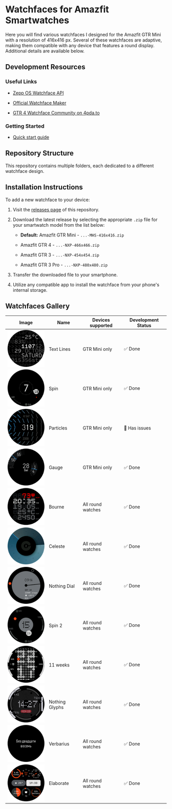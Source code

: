 # Watchfaces for Amazfit Smartwatches

Here you will find various watchfaces I designed for the Amazfit GTR Mini with a resolution of 416x416 px. Several of these watchfaces are adaptive, making them compatible with any device that features a round display. Additional details are available below.

## Development Resources

### Useful Links

- [Zepp OS Watchface API](https://docs.zepp.com/docs/watchface/api/hmUI/createWidget/)

- [Official Watchface Maker](https://watchface.zepp.com/create)

- [GTR 4 Watchface Community on 4pda.to](https://4pda.to/forum/index.php?showtopic=1055207)

### Getting Started

- [Quick start guide](https://docs.zepp.com/docs/guides/quick-start/)

## Repository Structure

This repository contains multiple folders, each dedicated to a different watchface design.


## Installation Instructions

To add a new watchface to your device:

1. Visit the [releases page](https://github.com/novvember/amazfit-watchfaces/releases) of this repository.

2. Download the latest release by selecting the appropriate `.zip` file for your smartwatch model from the list below:

   - **Default:** Amazfit GTR Mini - `...-MHS-416x416.zip`

   - Amazfit GTR 4 - `...-NXP-466x466.zip`

   - Amazfit GTR 3 - `...-NXP-454x454.zip`

   - Amazfit GTR 3 Pro - `...-NXP-480x480.zip`

3. Transfer the downloaded file to your smartphone.

4. Utilize any compatible app to install the watchface from your phone's internal storage.

## Watchfaces Gallery

| Image 	                           | Name       	  | Devices supported | Development Status 	  |
|:-------------------------:        |------------    |------------------ |---------------------  |
| ![](./text-lines/demo.png)        | Text Lines 	  | GTR Mini only 	 | ✅ Done             	|
| ![](./spin/demo.png)       	      | Spin       	  | GTR Mini only 	 | ✅ Done             	|
| ![](./particles/demo.png)         | Particles  	  | GTR Mini only 	 | 🚫 Has issues        |
| ![](./gauge/demo.png)      	      | Gauge      	  | GTR Mini only 	 | ✅ Done             	|
| ![](./bourne/demo.png)            | Bourne     	  | All round watches | ✅ Done             	|
| ![](./celeste/demo.png)           | Celeste    	  | All round watches | ✅ Done             	|
| ![](./nothing-dial/demo.png)      | Nothing Dial   | All round watches | ✅ Done             	|
| ![](./spin-2/demo.png)            | Spin 2         | All round watches | ✅ Done             	|
| ![](./11-weeks/demo.png)          | 11 weeks       | All round watches | ✅ Done             	|
| ![](./nothing-glyphs/demo.png)    | Nothing Glyphs | All round watches | ✅ Done             	|
| ![](./verbarius/demo.png)         | Verbarius      | All round watches | ✅ Done             	|
| ![](./nothing-elaborate/demo.png) | Elaborate      | All round watches | ✅ Done             	|
